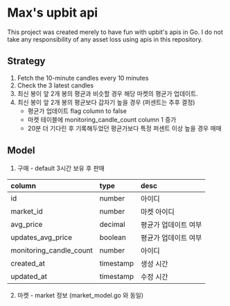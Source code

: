 # Max's upbit api

This project was created merely to have fun with upbit's apis in Go.
I do not take any responsibility of any asset loss using apis in this repository.


## Strategy

1. Fetch the 10-minute candles every 10 minutes
2. Check the 3 latest candles
3. 최신 봉이 앞 2개 봉의 평균과 비슷할 경우 해당 마켓의 평균가 업데이트.
4. 최신 봉이 앞 2개 봉의 평균보다 갑자기 높을 경우 (퍼센트는 추후 결정)
    - 평균가 업데이트 flag column to false
    - 마켓 테이블에 monitoring_candle_count column 1 증가
    - 20분 더 기다린 후 기록해두었던 평균가보다 특정 퍼센트 이상 높을 경우 매매

## Model

1. 구매 - default 3시간 보유 후 판매

| column                  | type      | desc               |
|:------------------------|:----------|:-------------------|
| id                      | number    | 아이디              |
| market_id               | number    | 마켓 아이디         |
| avg_price               | decimal   | 평균가 업데이트 여부 |
| updates_avg_price       | boolean   | 평균가 업데이트 여부 |
| monitoring_candle_count | number    | 아이디              |
| created_at              | timestamp | 생성 시간           |
| updated_at              | timestamp | 수정 시간           |

2. 마켓 - market 정보 (market_model.go 와 동일)